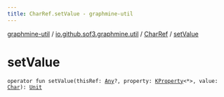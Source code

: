 ```yaml
---
title: CharRef.setValue - graphmine-util
---
```


[graphmine-util](../../index.html) / [io.github.sof3.graphmine.util](../index.html) / [CharRef](index.html) / [setValue](./set-value.html)

# setValue

`operator fun setValue(thisRef: `[`Any`](https://kotlinlang.org/api/latest/jvm/stdlib/kotlin/-any/index.html)`?, property: `[`KProperty`](https://kotlinlang.org/api/latest/jvm/stdlib/kotlin.reflect/-k-property/index.html)`<*>, value: `[`Char`](https://kotlinlang.org/api/latest/jvm/stdlib/kotlin/-char/index.html)`): `[`Unit`](https://kotlinlang.org/api/latest/jvm/stdlib/kotlin/-unit/index.html)